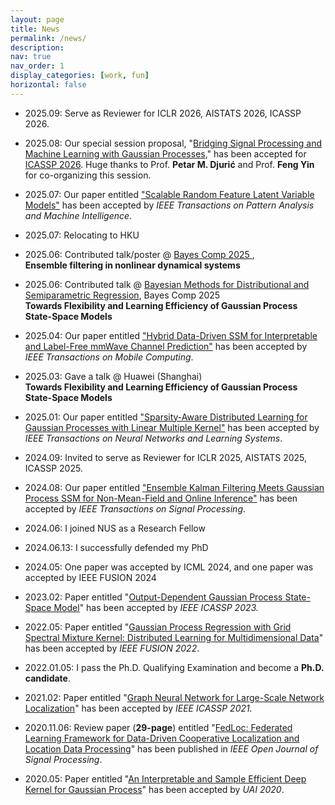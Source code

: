 ```yaml
---
layout: page
title: News
permalink: /news/
description: 
nav: true
nav_order: 1
display_categories: [work, fun]
horizontal: false
---
```

- 2025.09: Serve as Reviewer for ICLR 2026, AISTATS 2026, ICASSP 2026.

- 2025.08: Our special session proposal, "[Bridging Signal Processing and Machine Learning with Gaussian Processes]()," has been accepted for [ICASSP 2026](https://2026.ieeeicassp.org/). Huge thanks to Prof. **Petar M. Djurić** and Prof. **Feng Yin** for co-organizing this session.

- 2025.07: Our paper entitled ["Scalable Random Feature Latent Variable Models"](https://ieeexplore.ieee.org/document/11081940) has been accepted by _IEEE Transactions on Pattern Analysis and Machine Intelligence_.

- 2025.07: Relocating to HKU
  
- 2025.06: Contributed talk/poster @ [Bayes Comp 2025 ](<https://bayescomp2025.sg>),  <br>
  **Ensemble filtering in nonlinear dynamical systems** <br>

- 2025.06: Contributed talk @ [Bayesian Methods for Distributional and Semiparametric Regression](<https://bayescomp2025.sg/#workshops>), Bayes Comp 2025 <br>
  **Towards Flexibility and Learning Efficiency of Gaussian Process State-Space Models** <br>
  
- 2025.04: Our paper entitled ["Hybrid Data-Driven SSM for Interpretable and Label-Free mmWave Channel Prediction"](https://arxiv.org/abs/2411.11576) has been accepted by _IEEE Transactions on Mobile Computing_.

- 2025.03: Gave a talk @ Huawei (Shanghai) <br>
  **Towards Flexibility and Learning Efficiency of Gaussian Process State-Space Models** <br>
  
- 2025.01: Our paper entitled ["Sparsity-Aware Distributed Learning for Gaussian Processes with Linear Multiple Kernel"](https://ieeexplore.ieee.org/abstract/document/10856719) has been accepted by _IEEE Transactions on Neural Networks and Learning Systems_.
  
- 2024.09: Invited to serve as Reviewer for ICLR 2025, AISTATS 2025, ICASSP 2025.
  
- 2024.08: Our paper entitled ["Ensemble Kalman Filtering Meets Gaussian Process SSM for Non-Mean-Field and Online Inference"](https://doi.org/10.1109/TSP.2024.3448291) has been accepted by _IEEE Transactions on Signal Processing_.
  
- 2024.06: I joined NUS as a Research Fellow
  
- 2024.06.13: I successfully defended my PhD
  
- 2024.05: One paper was accepted by ICML 2024, and one paper was accepted by IEEE FUSION 2024
  
- 2023.02: Paper entitled "[Output-Dependent Gaussian Process State-Space Model](https://ieeexplore.ieee.org/document/10095784)" has been accepted by *IEEE ICASSP 2023.*
  
- 2022.05: Paper entitled "[Gaussian Process Regression with Grid Spectral Mixture Kernel: Distributed Learning for Multidimensional Data](<https://ieeexplore.ieee.org/document/9841347>)" has been accepted by *IEEE FUSION 2022*.
  
- 2022.01.05: I pass the Ph.D. Qualifying Examination and become a **Ph.D. candidate**.
  
- 2021.02: Paper entitled "[Graph Neural Network for Large-Scale Network Localization](https://ieeexplore.ieee.org/document/9414520)" has been accepted by *IEEE ICASSP 2021.*
  
- 2020.11.06: Review paper (**29-page**) entitled "[FedLoc: Federated Learning Framework for Data-Driven Cooperative Localization and Location Data Processing](https://ieeexplore.ieee.org/document/9250516)" has been published in *IEEE Open Journal of Signal Processing*.
  
- 2020.05: Paper entitled "[An Interpretable and Sample Efficient Deep Kernel for Gaussian Process](<http://proceedings.mlr.press/v124/dai20a.html>)" has been accepted by *UAI 2020*.

